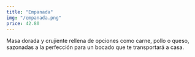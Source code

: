 ```yaml
---
title: "Empanada"
img: "/empanada.png"
price: 42.80
---
```


Masa dorada y crujiente rellena de opciones como carne, pollo o queso, sazonadas a la perfección para un bocado que te transportará a casa.